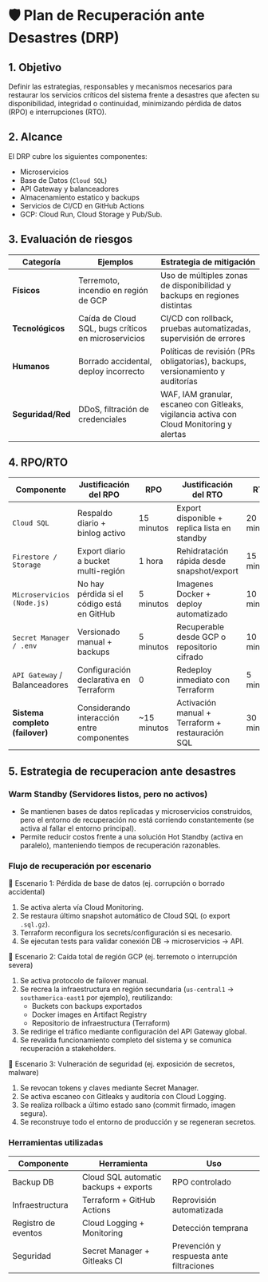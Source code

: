 # 🛡️ Plan de Recuperación ante Desastres (DRP)

## 1. Objetivo

Definir las estrategias, responsables y mecanismos necesarios para restaurar los servicios críticos del sistema frente a desastres que afecten su disponibilidad, integridad o continuidad, minimizando pérdida de datos (RPO) e interrupciones (RTO).

## 2. Alcance

El DRP cubre los siguientes componentes:

- Microservicios
- Base de Datos (`Cloud SQL`)
- API Gateway y balanceadores
- Almacenamiento estatico y backups
- Servicios de CI/CD en GitHub Actions
- GCP: Cloud Run, Cloud Storage y Pub/Sub.

## 3. Evaluación de riesgos

| Categoría         | Ejemplos                                            | Estrategia de mitigación                                                                  |
| ----------------- | --------------------------------------------------- | ----------------------------------------------------------------------------------------- |
| **Físicos**       | Terremoto, incendio en región de GCP                | Uso de múltiples zonas de disponibilidad y backups en regiones distintas                  |
| **Tecnológicos**  | Caída de Cloud SQL, bugs críticos en microservicios | CI/CD con rollback, pruebas automatizadas, supervisión de errores                         |
| **Humanos**       | Borrado accidental, deploy incorrecto               | Políticas de revisión (PRs obligatorias), backups, versionamiento y auditorías            |
| **Seguridad/Red** | DDoS, filtración de credenciales                    | WAF, IAM granular, escaneo con Gitleaks, vigilancia activa con Cloud Monitoring y alertas |

## 4. RPO/RTO

| Componente                      | Justificación del RPO                      | RPO          | Justificación del RTO                            | RTO        |
| ------------------------------- | ------------------------------------------ | ------------ | ------------------------------------------------ | ---------- |
| `Cloud SQL`                     | Respaldo diario + binlog activo            | 15 minutos   | Export disponible + replica lista en standby     | 20 minutos |
| `Firestore / Storage`           | Export diario a bucket multi-región        | 1 hora       | Rehidratación rápida desde snapshot/export       | 15 minutos |
| `Microservicios (Node.js)`      | No hay pérdida si el código está en GitHub | 5 minutos    | Imagenes Docker + deploy automatizado            | 10 minutos |
| `Secret Manager / .env`         | Versionado manual + backups                | 5 minutos    | Recuperable desde GCP o repositorio cifrado      | 10 minutos |
| `API Gateway` / Balanceadores   | Configuración declarativa en Terraform     | 0            | Redeploy inmediato con Terraform                 | 5 minutos  |
| **Sistema completo (failover)** | Considerando interacción entre componentes | \~15 minutos | Activación manual + Terraform + restauración SQL | 30 minutos |

## 5. Estrategia de recuperacion ante desastres

### Warm Standby (Servidores listos, pero no activos)

- Se mantienen bases de datos replicadas y microservicios construidos, pero el entorno de recuperación no está corriendo constantemente (se activa al fallar el entorno principal).
- Permite reducir costos frente a una solución Hot Standby (activa en paralelo), manteniendo tiempos de recuperación razonables.

### Flujo de recuperación por escenario

🔴 Escenario 1: Pérdida de base de datos (ej. corrupción o borrado accidental)
1. Se activa alerta vía Cloud Monitoring.
2. Se restaura último snapshot automático de Cloud SQL (o export `.sql.gz`).
3. Terraform reconfigura los secrets/configuración si es necesario.
4. Se ejecutan tests para validar conexión DB → microservicios → API.

🔴 Escenario 2: Caída total de región GCP (ej. terremoto o interrupción severa)
1. Se activa protocolo de failover manual.
2. Se recrea la infraestructura en región secundaria (`us-central1` → `southamerica-east1` por ejemplo), reutilizando:
    - Buckets con backups exportados
    - Docker images en Artifact Registry
    - Repositorio de infraestructura (Terraform)
3. Se redirige el tráfico mediante configuración del API Gateway global.
4. Se revalida funcionamiento completo del sistema y se comunica recuperación a stakeholders.

🔴 Escenario 3: Vulneración de seguridad (ej. exposición de secretos, malware)
1. Se revocan tokens y claves mediante Secret Manager.
2. Se activa escaneo con Gitleaks y auditoría con Cloud Logging.
3. Se realiza rollback a último estado sano (commit firmado, imagen segura).
4. Se reconstruye todo el entorno de producción y se regeneran secretos.

### Herramientas utilizadas

| Componente               | Herramienta                                  | Uso                                      |
| ------------------------ | -------------------------------------------- | ---------------------------------------- |
| Backup DB                | Cloud SQL automatic backups + exports        | RPO controlado                           |
| Infraestructura          | Terraform + GitHub Actions                   | Reprovisión automatizada                 |
| Registro de eventos      | Cloud Logging + Monitoring                   | Detección temprana                       |
| Seguridad                | Secret Manager + Gitleaks CI                 | Prevención y respuesta ante filtraciones |

